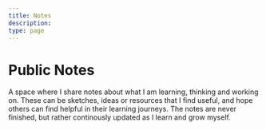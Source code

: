 ```yaml
---
title: Notes
description: 
type: page
---
```


# Public Notes
<section>
<p>
A space where I share notes about what I am learning, thinking and working on. These can be sketches, ideas or resources that I find useful, and hope others can find helpful in their learning journeys. The notes are never finished, but rather continously updated as I learn and grow myself.
</p>
</section>